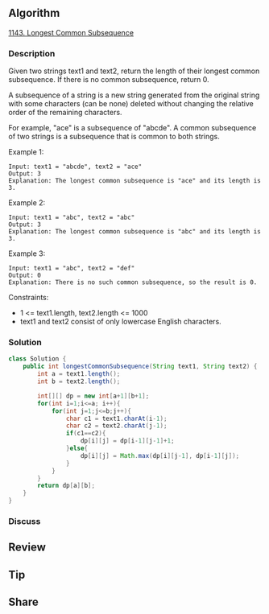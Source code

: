 ## Algorithm

[1143. Longest Common Subsequence](https://leetcode.com/problems/longest-common-subsequence/)

### Description

Given two strings text1 and text2, return the length of their longest common subsequence. If there is no common subsequence, return 0.

A subsequence of a string is a new string generated from the original string with some characters (can be none) deleted without changing the relative order of the remaining characters.

For example, "ace" is a subsequence of "abcde".
A common subsequence of two strings is a subsequence that is common to both strings.


Example 1:

```
Input: text1 = "abcde", text2 = "ace"
Output: 3  
Explanation: The longest common subsequence is "ace" and its length is 3.
```

Example 2:

```
Input: text1 = "abc", text2 = "abc"
Output: 3
Explanation: The longest common subsequence is "abc" and its length is 3.
```

Example 3:

```
Input: text1 = "abc", text2 = "def"
Output: 0
Explanation: There is no such common subsequence, so the result is 0.
```

Constraints:

- 1 <= text1.length, text2.length <= 1000
- text1 and text2 consist of only lowercase English characters.

### Solution

```java
class Solution {
    public int longestCommonSubsequence(String text1, String text2) {
        int a = text1.length();
        int b = text2.length();

        int[][] dp = new int[a+1][b+1];
        for(int i=1;i<=a; i++){
            for(int j=1;j<=b;j++){
                char c1 = text1.charAt(i-1);
                char c2 = text2.charAt(j-1);
                if(c1==c2){
                    dp[i][j] = dp[i-1][j-1]+1;
                }else{
                    dp[i][j] = Math.max(dp[i][j-1], dp[i-1][j]);
                }
            }
        }
        return dp[a][b];
    }
}
```

### Discuss

## Review


## Tip


## Share
